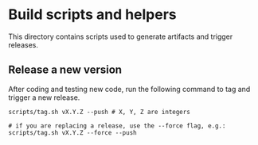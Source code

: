 # Build scripts and helpers

This directory contains scripts used to generate artifacts and trigger releases.

## Release a new version

After coding and testing new code, run the following command to tag and trigger a new release.

```shell
scripts/tag.sh vX.Y.Z --push # X, Y, Z are integers

# if you are replacing a release, use the --force flag, e.g.:
scripts/tag.sh vX.Y.Z --force --push
```
